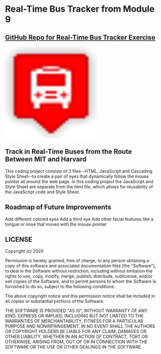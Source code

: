# Real-Time Bus Tracker from Module 9
## <a href="https://github.com/rd1r0cc0/bustracker">GitHub Repo for Real-Time Bus Tracker Exercise</a>

<img width="300" height="300" src="./images/red.png">

## Track in Real-Time Buses from the Route Between MIT and Harvard

This coding project consists of 3 files--HTML, JavaScript and Cascading Style Sheet--to create a pair of eyes that dynamically follow the mouse pointer all around the web page. In this coding project the JavaScript and Style Sheet are separate from the html file, which allows for reusability of the JavaScript code and Style Sheet.

## Roadmap of Future Improvements

Add different colored eyes
Add a third eye
Add other facial features like a tongue or nose that moves with the mouse pointer

## LICENSE

Copyright (c) 2020

Permission is hereby granted, free of charge, to any person obtaining a copy of this software and associated documentation files (the "Software"), to deal in the Software without restriction, including without limitation the rights to use, copy, modify, merge, publish, distribute, sublicense, and/or sell copies of the Software, and to permit persons to whom the Software is furnished to do so, subject to the following conditions:

The above copyright notice and this permission notice shall be included in all copies or substantial portions of the Software.

THE SOFTWARE IS PROVIDED "AS IS", WITHOUT WARRANTY OF ANY KIND, EXPRESS OR IMPLIED, INCLUDING BUT NOT LIMITED TO THE WARRANTIES OF MERCHANTABILITY, FITNESS FOR A PARTICULAR PURPOSE AND NONINFRINGEMENT. IN NO EVENT SHALL THE AUTHORS OR COPYRIGHT HOLDERS BE LIABLE FOR ANY CLAIM, DAMAGES OR OTHER LIABILITY, WHETHER IN AN ACTION OF CONTRACT, TORT OR OTHERWISE, ARISING FROM, OUT OF OR IN CONNECTION WITH THE SOFTWARE OR THE USE OR OTHER DEALINGS IN THE SOFTWARE.
